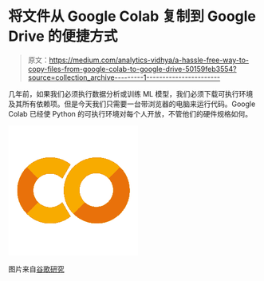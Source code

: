 # 将文件从 Google Colab 复制到 Google Drive 的便捷方式

> 原文：<https://medium.com/analytics-vidhya/a-hassle-free-way-to-copy-files-from-google-colab-to-google-drive-50159feb3554?source=collection_archive---------1----------------------->

几年前，如果我们必须执行数据分析或训练 ML 模型，我们必须下载可执行环境及其所有依赖项。但是今天我们只需要一台带浏览器的电脑来运行代码。Google Colab 已经使 Python 的可执行环境对每个人开放，不管他们的硬件规格如何。

![](img/58ba9e642c5907d9981088dcb4013e62.png)

图片来自[谷歌研究](https://colab.research.google.com/?utm_source=scs-index)